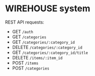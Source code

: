 # WIREHOUSE system

REST API requests:
* GET `/auth`
* GET `/categories`
* GET `/categories/:category_id`
* DELETE `/categories/:category_id`
* GET `/categories/:category_id/title`
* DELETE `/items/:item_id`
* POST `/items`
* POST `/categories`
